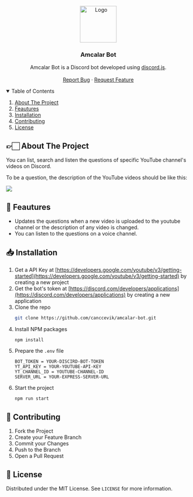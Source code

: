 <p align="center">
    <img src="https://img.freepik.com/free-vector/electric-brain_106072-29.jpg?size=338&ext=jpg" alt="Logo" width="100" height="100">

  <h3 align="center">Amcalar Bot</h3>

  <p align="center">
    Amcalar Bot is a Discord bot developed using <a href="https://discord.js.org/">discord.js</a>.<br /></a>
    <br />
    <a href="https://github.com/canccevik/amcalar-bot/issues">Report Bug</a>
    ·
    <a href="https://github.com/canccevik/amcalar-bot/issues">Request Feature</a>
  </p>
</p>

<details open="open">
  <summary>Table of Contents</summary>
  <ol>
    <li><a href="#about-the-project">About The Project</a></li>
    <li><a href="#feautures">Feautures</a></li>
    <li><a href="#installation">Installation</a></li>
    <li><a href="#contributing">Contributing</a></li>
    <li><a href="#license">License</a></li>
  </ol>
</details>

## 👉🏻 About The Project

You can list, search and listen the questions of specific YouTube channel's videos on Discord.

To be a question, the description of the YouTube videos should be like this:

<img src="https://i.imgur.com/SsAGBHj.png">

## 🚀 Feautures

- Updates the questions when a new video is uploaded to the youtube channel or the description of any video is changed.
- You can listen to the questions on a voice channel.

## 📥 Installation

1. Get a API Key at [https://developers.google.com/youtube/v3/getting-started](https://developers.google.com/youtube/v3/getting-started) by creating a new project
2. Get the bot's token at [https://discord.com/developers/applications](https://discord.com/developers/applications) by creating a new application
3. Clone the repo
   ```sh
   git clone https://github.com/canccevik/amcalar-bot.git
   ```
4. Install NPM packages
   ```sh
   npm install
   ```
5. Prepare the `.env` file
   ```JS
   BOT_TOKEN = YOUR-DISCIRD-BOT-TOKEN
   YT_API_KEY = YOUR-YOUTUBE-API-KEY
   YT_CHANNEL_ID = YOUTUBE-CHANNEL-ID
   SERVER_URL = YOUR-EXPRESS-SERVER-URL
   ```
6. Start the project
   ```sh
   npm run start
   ```

## 🤝 Contributing

1. Fork the Project
2. Create your Feature Branch
3. Commit your Changes
4. Push to the Branch
5. Open a Pull Request

## 📄 License

Distributed under the MIT License. See `LICENSE` for more information.

